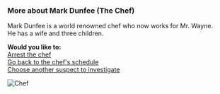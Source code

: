 ### More about Mark Dunfee (The Chef)
Mark Dunfee is a world renowned chef who now works for Mr. Wayne.  
He has a wife and three children.  

**Would you like to:**  
[Arrest the chef](../suspect-arrests/arrest-the-chef.md)  
[Go back to the chef's schedule](chef.md)  
[Choose another suspect to investigate](../intro.md)

![Chef](../suspect-arrests/chef.png)